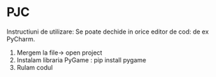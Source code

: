# PJC
Instructiuni de utilizare:
Se poate dechide in orice editor de cod: de ex PyCharm.
1. Mergem la file-> open project
2. Instalam libraria PyGame : pip install pygame
3. Rulam codul

